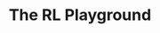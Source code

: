 ---
visible: true
layout: page
title: The RL Playground
description: The goal is to create an interactive book about reinforcement learning
img: assets/img/rl-playground.png
redirect: /RL-Playground/
importance: 100
github: https://github.com/lars-quaedvlieg/RL-Playground
category: Development
---